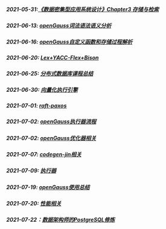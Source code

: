 ##### **2021-05-31:**[《数据密集型应用系统设计》Chapter3 存储与检索](https://github.com/YangHao666666/blog/blob/master/%E8%AF%BB%E4%B9%A6%E7%AC%94%E8%AE%B0/%E6%95%B0%E6%8D%AE%E5%AF%86%E9%9B%86%E5%9E%8B%E5%BA%94%E7%94%A8%E7%B3%BB%E7%BB%9F%E8%AE%BE%E8%AE%A1/Chapter3-%E5%AD%98%E5%82%A8%E4%B8%8E%E6%A3%80%E7%B4%A2.md)

##### **2021-06-13:** **[openGauss词法语法语义分析](https://github.com/YangHao666666/blog/blob/master/%E6%95%B0%E6%8D%AE%E5%BA%93%E6%BA%90%E7%A0%81%E7%9B%B8%E5%85%B3/openGauss/openGauss%E8%AF%8D%E6%B3%95%E8%AF%AD%E6%B3%95%E8%AF%AD%E4%B9%89%E5%88%86%E6%9E%90.md)**

##### 2021-06-16:  [openGauss自定义函数和存储过程解析](https://github.com/YangHao666666/blog/blob/master/%E6%95%B0%E6%8D%AE%E5%BA%93%E6%BA%90%E7%A0%81%E7%9B%B8%E5%85%B3/openGauss/openGauss%E8%87%AA%E5%AE%9A%E4%B9%89%E5%87%BD%E6%95%B0%E5%92%8C%E5%AD%98%E5%82%A8%E8%BF%87%E7%A8%8B%E8%A7%A3%E6%9E%90.md)

##### 2021-06-20: **[Lex+YACC-Flex+Bison](https://github.com/YangHao666666/blog/blob/master/database-design/lex-gram/Lex%2BYACC-Flex%2BBison.md)**

##### 2021-06-25: **[分布式数据库课程总结](https://github.com/YangHao666666/blog/blob/master/%E8%AF%BB%E4%B9%A6%E7%AC%94%E8%AE%B0/%E5%88%86%E5%B8%83%E5%BC%8F%E6%95%B0%E6%8D%AE%E5%BA%93%E8%AF%BE%E7%A8%8B/%E5%88%86%E5%B8%83%E5%BC%8F%E6%95%B0%E6%8D%AE%E5%BA%93%E8%AF%BE%E7%A8%8B%E6%80%BB%E7%BB%93.md)**

##### 2021-06-30: [向量化执行引擎](https://github.com/YangHao666666/blog/blob/master/database-design/executor/%E5%90%91%E9%87%8F%E5%8C%96%E6%89%A7%E8%A1%8C%E5%BC%95%E6%93%8E.md)

##### 2021-07-01: [raft-paxos](https://github.com/YangHao666666/blog/blob/master/%E5%88%86%E5%B8%83%E5%BC%8F%E7%9B%B8%E5%85%B3/%E5%88%86%E5%B8%83%E5%BC%8F%E4%B8%80%E8%87%B4%E6%80%A7%E5%8D%8F%E8%AE%AE/raft-paxos.md)

##### 2021-07-02: [openGauss执行器流程](https://github.com/YangHao666666/blog/blob/master/%E6%95%B0%E6%8D%AE%E5%BA%93%E6%BA%90%E7%A0%81%E7%9B%B8%E5%85%B3/openGauss/openGauss%E6%89%A7%E8%A1%8C%E5%99%A8%E6%B5%81%E7%A8%8B.md)

##### 2021-07-02: [openGauss优化器相关](https://github.com/YangHao666666/blog/blob/master/%E6%95%B0%E6%8D%AE%E5%BA%93%E6%BA%90%E7%A0%81%E7%9B%B8%E5%85%B3/openGauss/openGauss%E4%BC%98%E5%8C%96%E5%99%A8%E7%9B%B8%E5%85%B3.md)

##### 2021-07-07: [codegen-jin相关](https://github.com/YangHao666666/blog/blob/master/database-design/executor/codegen-jit.md)

##### 2021-07-09: [执行器](https://github.com/YangHao666666/blog/blob/master/database-design/executor/%E6%89%A7%E8%A1%8C%E5%99%A8.md)

##### 2021-07-19: [openGauss使用总结](https://github.com/YangHao666666/blog/blob/master/%E6%95%B0%E6%8D%AE%E5%BA%93%E4%BD%BF%E7%94%A8%E7%9B%B8%E5%85%B3/openGauss%E6%80%BB%E7%BB%93.md)

##### 2021-07-20: [性能相关](https://github.com/YangHao666666/blog/blob/master/code-related/%E6%80%A7%E8%83%BD%E7%9B%B8%E5%85%B3.md)

##### 2021-07-22：[数据架构师的PostgreSQL修炼](https://github.com/YangHao666666/blog/blob/master/%E8%AF%BB%E4%B9%A6%E7%AC%94%E8%AE%B0/PostgreSQL-for-Data-Architects/%E6%95%B0%E6%8D%AE%E6%9E%B6%E6%9E%84%E5%B8%88%E7%9A%84PostgreSQL%E4%BF%AE%E7%82%BC.md)

